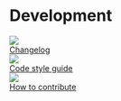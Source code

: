 <h1>Development</h1>

<div class="test-chooser__cyoa-menu">
  <a href="https://github.com/timescale/timescaledb/blob/master/CHANGELOG.md">
    <div class="cyoa-button">
      <img src="https://assets.iobeam.com/images/docs/development-1-changelog.png" class="cyoa-icon"/>
      <div class="test-chooser__cyoa-menu-label">Changelog</div>
    </div>
  </a>
  <a href="https://github.com/timescale/timescaledb/blob/master/docs/StyleGuide.md">
    <div class="cyoa-button">
      <img src="https://assets.iobeam.com/images/docs/development-2-styleguide.png" class="cyoa-icon"/>
      <div class="test-chooser__cyoa-menu-label">Code style guide</div>
    </div>
  </a>
  <a href="https://github.com/timescale/timescaledb/blob/master/CONTRIBUTING.md">
    <div class="cyoa-button">
      <img src="https://assets.iobeam.com/images/docs/development-3-contribute.png" class="cyoa-icon"/>
      <div class="test-chooser__cyoa-menu-label">How to contribute</div>
    </div>
  </a>
</div>
